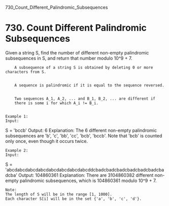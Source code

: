 730_Count_Different_Palindromic_Subsequences
# 730. Count Different Palindromic Subsequences

Given a string S, find the number of different non-empty palindromic subsequences in S, and
        return that number modulo 10^9 + 7.
    
    
        A subsequence of a string S is obtained by deleting 0 or more characters from S.
    
    
        A sequence is palindromic if it is equal to the sequence reversed.
    
    
        Two sequences A_1, A_2, ... and B_1, B_2, ... are different if
        there is some i for which A_i != B_i.
    

    Example 1:
    Input:
S = 'bccb'
Output: 6
Explanation:
The 6 different non-empty palindromic subsequences are 'b', 'c', 'bb', 'cc', 'bcb', 'bccb'.
Note that 'bcb' is counted only once, even though it occurs twice.

    

    Example 2:
    Input:
S = 'abcdabcdabcdabcdabcdabcdabcdabcddcbadcbadcbadcbadcbadcbadcbadcba'
Output: 104860361
Explanation:
There are 3104860382 different non-empty palindromic subsequences, which is 104860361 modulo 10^9 + 7.

    

    Note:
    The length of S will be in the range [1, 1000].
    Each character S[i] will be in the set {'a', 'b', 'c', 'd'}.